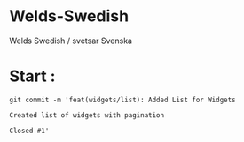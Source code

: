 # Welds-Swedish
Welds Swedish / svetsar Svenska

# Start :
```
git commit -m 'feat(widgets/list): Added List for Widgets

Created list of widgets with pagination

Closed #1'
```
